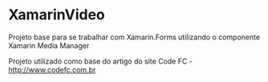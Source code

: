 # XamarinVideo
Projeto base para se trabalhar com Xamarin.Forms utilizando o componente Xamarin Media Manager


Projeto utilizado como base do artigo do site Code FC - http://www.codefc.com.br
